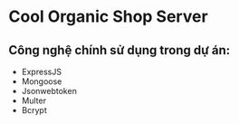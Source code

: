 # Cool Organic Shop Server

## Công nghệ chính sử dụng trong dự án:

* ExpressJS
* Mongoose
* Jsonwebtoken
* Multer
* Bcrypt



